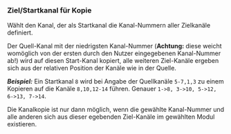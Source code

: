 ﻿### Ziel/Startkanal für Kopie


Wählt den Kanal, der als Startkanal die Kanal-Nummern aller Zielkanäle definiert.

Der Quell-Kanal mit der niedrigsten Kanal-Nummer (**Achtung:** diese weicht womöglich von der ersten durch den Nutzer eingegebenen Kanal-Nummer ab!) wird auf diesen Start-Kanal kopiert, alle weiteren Ziel-Kanäle ergeben sich aus der relativen Position der Kanäle wie in der Quelle.

***Beispiel:***
Ein Startkanal `8` wird bei Angabe der Quellkanäle `5-7,1,3` zu einem Kopieren auf die Kanäle `8,10,12-14` führen.
Genauer `1->8, 3->10, 5->12, 6->13, 7->14`.


Die Kanalkopie ist nur dann möglich, wenn die gewählte Kanal-Nummer und alle anderen sich aus dieser egebenden Ziel-Kanäle im gewählten Modul existieren.


